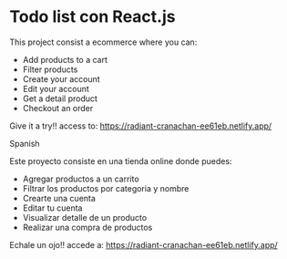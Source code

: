 # Todo list con React.js

This project consist a ecommerce where you can:

- Add products to a cart
- Filter products
- Create your account
- Edit your account
- Get a detail product
- Checkout an order

Give it a try!! access to: https://radiant-cranachan-ee61eb.netlify.app/

Spanish

Este proyecto consiste en una tienda online donde puedes:

- Agregar productos a un carrito
- Filtrar los productos por categoria y nombre
- Crearte una cuenta
- Editar tu cuenta
- Visualizar detalle de un producto
- Realizar una compra de productos

Echale un ojo!! accede a: https://radiant-cranachan-ee61eb.netlify.app/
